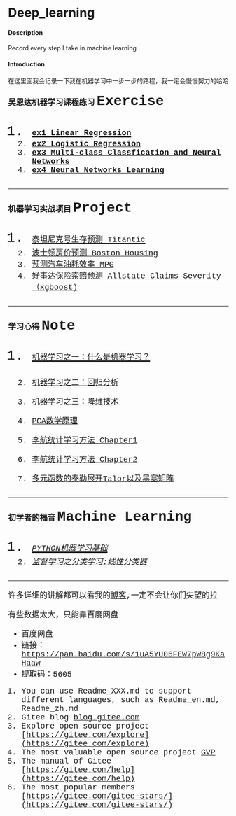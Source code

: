 # Deep_learning

#### Description
Record every step I take in machine learning

#### Introduction

在这里面我会记录一下我在机器学习中一步一步的路程，我一定会慢慢努力的哈哈

#### <font face="微软雅黑" size=4>吴恩达机器学习课程练习 <font face="Courier New" size=6>Exercise
1. [<font face="Courier New" size=4>**ex1 Linear Regression**](https://blog.csdn.net/weixin_45508265/article/details/112690593)
2. [<font face="Courier New" size=4>**ex2 Logistic Regression**](https://blog.csdn.net/weixin_45508265/article/details/113062255)
3. [<font face="Courier New" size=4>**ex3 Multi-class Classfication and Neural Networks**](https://blog.csdn.net/weixin_45508265/article/details/113504698)
3. [<font face="Courier New" size=4>**ex4 Neural Networks Learning**](https://blog.csdn.net/weixin_45508265/article/details/113775898)
---
#### <font face="微软雅黑" size=4>机器学习实战项目 <font face="Courier New" size=6>Project
1. [<font face="Courier New" size=4>泰坦尼克号生存预测 <font face="Courier New" size=4>Titantic](https://blog.csdn.net/weixin_45508265/article/details/112703541)
2. [<font face="Courier New" size=4>波士顿房价预测 <font face="Courier New" size=4>Boston Housing](https://blog.csdn.net/weixin_45508265/article/details/113255859)
3. [<font face="Courier New" size=4>预测汽车油耗效率 <font face="Courier New" size=4>MPG](https://blog.csdn.net/weixin_45508265/article/details/113577921)
4. [<font face="Courier New" size=4>好事达保险索赔预测 Allstate Claims Severity （xgboost)](https://blog.csdn.net/weixin_45508265/article/details/113601400)
---

#### <font face="微软雅黑" size=4>学习心得 <font face="Courier New" size=6>Note
1. [<font face="Courier New" size=4>机器学习之一：什么是机器学习？](https://blog.csdn.net/weixin_45508265/article/details/114642141?spm=1001.2014.3001.5501)
2. [<font face="Courier New" size=4>机器学习之二：回归分析](https://blog.csdn.net/weixin_45508265/article/details/114641804?spm=1001.2014.3001.5501)
3. [<font face="Courier New" size=4>机器学习之三：降维技术](https://blog.csdn.net/weixin_45508265/article/details/114664548)

4. [<font face="Courier New" size=4>PCA数学原理](https://blog.csdn.net/weixin_45508265/article/details/114702848)
5. [<font face="Courier New" size=4>李航统计学习方法 Chapter1](https://blog.csdn.net/weixin_45508265/article/details/115967516)
6. [<font face="Courier New" size=4>李航统计学习方法 Chapter2](https://blog.csdn.net/weixin_45508265/article/details/115982902)
7. [<font face="Courier New" size=4>多元函数的泰勒展开Talor以及黑塞矩阵](https://blog.csdn.net/weixin_45508265/article/details/116194941)
---
#### <font face="微软雅黑" size=4>初学者的福音 <font face="Courier New" size=6>Machine Learning
1. [<font face="Courier New" size=4>*PYTHON机器学习基础*](https://blog.csdn.net/weixin_45508265/article/details/116273371)
2. [<font face="Courier New" size=4>*监督学习之分类学习:线性分类器*](https://blog.csdn.net/weixin_45508265/article/details/116273921)

---

许多详细的讲解都可以看我的[博客](https://blog.csdn.net/weixin_45508265/category_10742675.html),一定不会让你们失望的拉


有些数据太大，只能靠百度网盘
- 百度网盘
- 链接：[https://pan.baidu.com/s/1uA5YU06FEW7pW8g9KaHaaw ](https://pan.baidu.com/s/1uA5YU06FEW7pW8g9KaHaaw )
- 提取码：5605 


1.  You can use Readme\_XXX.md to support different languages, such as Readme\_en.md, Readme\_zh.md
2.  Gitee blog [blog.gitee.com](https://blog.gitee.com)
3.  Explore open source project [https://gitee.com/explore](https://gitee.com/explore)
4.  The most valuable open source project [GVP](https://gitee.com/gvp)
5.  The manual of Gitee [https://gitee.com/help](https://gitee.com/help)
6.  The most popular members  [https://gitee.com/gitee-stars/](https://gitee.com/gitee-stars/)
